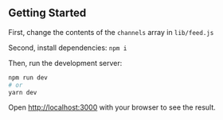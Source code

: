 ## Getting Started

First, change the contents of the `channels` array in `lib/feed.js`

Second, install dependencies: ```npm i```

Then, run the development server:

```bash
npm run dev
# or
yarn dev
```

Open [http://localhost:3000](http://localhost:3000) with your browser to see the result.
